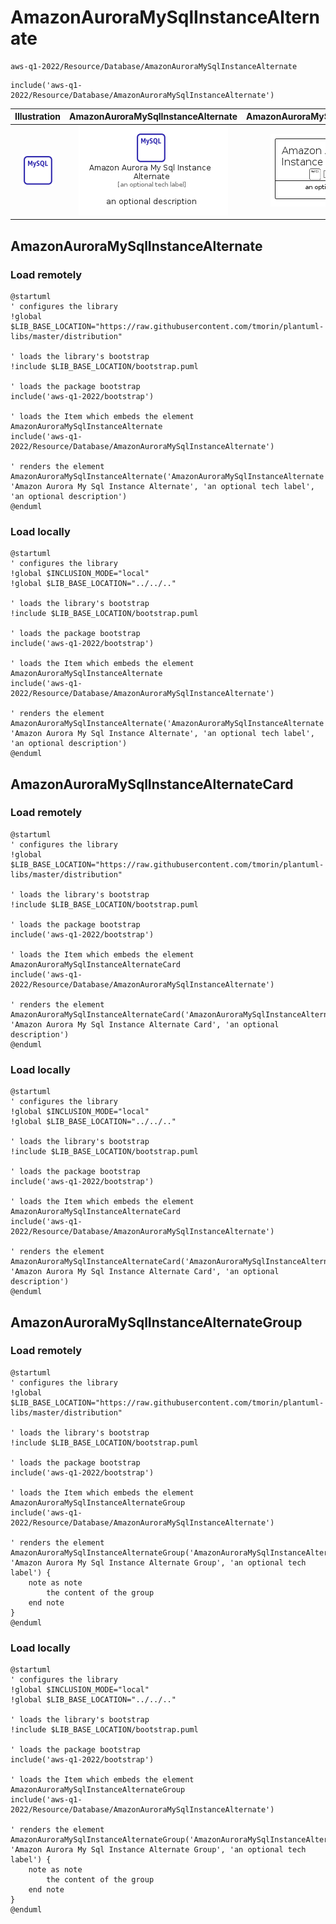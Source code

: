 # AmazonAuroraMySqlInstanceAlternate


```text
aws-q1-2022/Resource/Database/AmazonAuroraMySqlInstanceAlternate
```

```text
include('aws-q1-2022/Resource/Database/AmazonAuroraMySqlInstanceAlternate')
```



| Illustration | AmazonAuroraMySqlInstanceAlternate | AmazonAuroraMySqlInstanceAlternateCard | AmazonAuroraMySqlInstanceAlternateGroup |
| :---: | :---: | :---: | :---: |
| ![illustration for Illustration](../../../aws-q1-2022/Resource/Database/AmazonAuroraMySqlInstanceAlternate.png) | ![illustration for AmazonAuroraMySqlInstanceAlternate](../../../aws-q1-2022/Resource/Database/AmazonAuroraMySqlInstanceAlternate.Local.png) | ![illustration for AmazonAuroraMySqlInstanceAlternateCard](../../../aws-q1-2022/Resource/Database/AmazonAuroraMySqlInstanceAlternateCard.Local.png) | ![illustration for AmazonAuroraMySqlInstanceAlternateGroup](../../../aws-q1-2022/Resource/Database/AmazonAuroraMySqlInstanceAlternateGroup.Local.png) |




## AmazonAuroraMySqlInstanceAlternate

### Load remotely
```plantuml
@startuml
' configures the library
!global $LIB_BASE_LOCATION="https://raw.githubusercontent.com/tmorin/plantuml-libs/master/distribution"

' loads the library's bootstrap
!include $LIB_BASE_LOCATION/bootstrap.puml

' loads the package bootstrap
include('aws-q1-2022/bootstrap')

' loads the Item which embeds the element AmazonAuroraMySqlInstanceAlternate
include('aws-q1-2022/Resource/Database/AmazonAuroraMySqlInstanceAlternate')

' renders the element
AmazonAuroraMySqlInstanceAlternate('AmazonAuroraMySqlInstanceAlternate', 'Amazon Aurora My Sql Instance Alternate', 'an optional tech label', 'an optional description')
@enduml
```

### Load locally
```plantuml
@startuml
' configures the library
!global $INCLUSION_MODE="local"
!global $LIB_BASE_LOCATION="../../.."

' loads the library's bootstrap
!include $LIB_BASE_LOCATION/bootstrap.puml

' loads the package bootstrap
include('aws-q1-2022/bootstrap')

' loads the Item which embeds the element AmazonAuroraMySqlInstanceAlternate
include('aws-q1-2022/Resource/Database/AmazonAuroraMySqlInstanceAlternate')

' renders the element
AmazonAuroraMySqlInstanceAlternate('AmazonAuroraMySqlInstanceAlternate', 'Amazon Aurora My Sql Instance Alternate', 'an optional tech label', 'an optional description')
@enduml
```

## AmazonAuroraMySqlInstanceAlternateCard

### Load remotely
```plantuml
@startuml
' configures the library
!global $LIB_BASE_LOCATION="https://raw.githubusercontent.com/tmorin/plantuml-libs/master/distribution"

' loads the library's bootstrap
!include $LIB_BASE_LOCATION/bootstrap.puml

' loads the package bootstrap
include('aws-q1-2022/bootstrap')

' loads the Item which embeds the element AmazonAuroraMySqlInstanceAlternateCard
include('aws-q1-2022/Resource/Database/AmazonAuroraMySqlInstanceAlternate')

' renders the element
AmazonAuroraMySqlInstanceAlternateCard('AmazonAuroraMySqlInstanceAlternateCard', 'Amazon Aurora My Sql Instance Alternate Card', 'an optional description')
@enduml
```

### Load locally
```plantuml
@startuml
' configures the library
!global $INCLUSION_MODE="local"
!global $LIB_BASE_LOCATION="../../.."

' loads the library's bootstrap
!include $LIB_BASE_LOCATION/bootstrap.puml

' loads the package bootstrap
include('aws-q1-2022/bootstrap')

' loads the Item which embeds the element AmazonAuroraMySqlInstanceAlternateCard
include('aws-q1-2022/Resource/Database/AmazonAuroraMySqlInstanceAlternate')

' renders the element
AmazonAuroraMySqlInstanceAlternateCard('AmazonAuroraMySqlInstanceAlternateCard', 'Amazon Aurora My Sql Instance Alternate Card', 'an optional description')
@enduml
```

## AmazonAuroraMySqlInstanceAlternateGroup

### Load remotely
```plantuml
@startuml
' configures the library
!global $LIB_BASE_LOCATION="https://raw.githubusercontent.com/tmorin/plantuml-libs/master/distribution"

' loads the library's bootstrap
!include $LIB_BASE_LOCATION/bootstrap.puml

' loads the package bootstrap
include('aws-q1-2022/bootstrap')

' loads the Item which embeds the element AmazonAuroraMySqlInstanceAlternateGroup
include('aws-q1-2022/Resource/Database/AmazonAuroraMySqlInstanceAlternate')

' renders the element
AmazonAuroraMySqlInstanceAlternateGroup('AmazonAuroraMySqlInstanceAlternateGroup', 'Amazon Aurora My Sql Instance Alternate Group', 'an optional tech label') {
    note as note
        the content of the group
    end note
}
@enduml
```

### Load locally
```plantuml
@startuml
' configures the library
!global $INCLUSION_MODE="local"
!global $LIB_BASE_LOCATION="../../.."

' loads the library's bootstrap
!include $LIB_BASE_LOCATION/bootstrap.puml

' loads the package bootstrap
include('aws-q1-2022/bootstrap')

' loads the Item which embeds the element AmazonAuroraMySqlInstanceAlternateGroup
include('aws-q1-2022/Resource/Database/AmazonAuroraMySqlInstanceAlternate')

' renders the element
AmazonAuroraMySqlInstanceAlternateGroup('AmazonAuroraMySqlInstanceAlternateGroup', 'Amazon Aurora My Sql Instance Alternate Group', 'an optional tech label') {
    note as note
        the content of the group
    end note
}
@enduml
```


